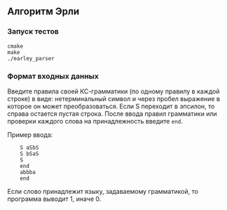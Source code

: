 ## Алгоритм Эрли
### Запуск тестов
``` 
cmake
make
./earley_parser 
```

### Формат входных данных


Введите правила своей КС-грамматики (по одному правилу в каждой строке) в виде: нетерминальный символ и через пробел выражение в которое он может преобразоваться. 
Если S переходит в эпсилон, то справа остается пустая строка.
После ввода правил грамматики или проверки каждого слова на принадлежность введите ```end```.

Пример ввода: 
``` 
    S aSbS
    S bSaS
    S   
    end
    abbba
    end
   ```
Если слово принадлежит языку, задаваемому грамматикой, то программа выводит 1, иначе 0.
